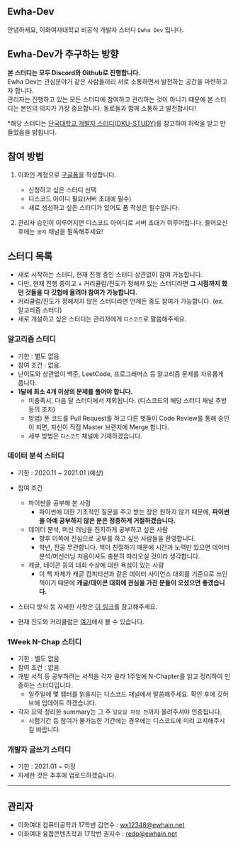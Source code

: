 ## Ewha-Dev 
안녕하세요, 이화여자대학교 비공식 개발자 스터디 `Ewha Dev` 입니다.


## Ewha-Dev가 추구하는 방향
**본 스터디는 모두 Discord와 Github로 진행합니다.**  
Ewha Dev는 관심분야가 같은 사람들끼리 서로 소통하면서 발전하는 공간을 마련하고자 합니다.  
관리자는 진행하고 있는 모든 스터디에 참여하고 관리하는 것이 아니기 때문에 본 스터디는 본인의 의지가 가장 중요합니다. 동료들과 함께 소통하고 발전합시다!  
  
*해당 스터디는 [단국대학교 개발자 스터디(DKU-STUDY)](https://dku-study.github.io/)를 참고하여 허락을 받고 만들었음을 밝힙니다.


## 참여 방법

1. 이화인 계정으로 [구글폼](https://forms.gle/Hu9tnBfCn7876Myi8)을 작성합니다.
    - 신청하고 싶은 스터디 선택
    - 디스코드 아이디 필요(서버 초대에 필수)
    - 새로 생성하고 싶은 스터디가 있어도 폼 작성은 필수입니다.

2. 관리자 승인이 이루어지면 디스코드 아이디로 서버 초대가 이루어집니다. 들어오신 후에는 `공지` 채널을 필독해주세요!


## 스터디 목록

- 새로 시작하는 스터디, 현재 진행 중인 스터디 상관없이 참여 가능합니다.
- 다만, 현재 진행 중이고 + 커리큘럼/진도가 정해져 있는 스터디라면 **그 시점까지 했던 것들을 다 깃헙에 올려야 참여가 가능합니다.**
- 커리큘럼/진도가 정해지지 않은 스터디라면 언제든 중도 참여가 가능합니다. (ex. 알고리즘 스터디)
- 새로 개설하고 싶은 스터디는 관리자에게 `디스코드`로 말씀해주세요. 


### 알고리즘 스터디

- 기한 : 별도 없음.
- 참여 조건 : 없음.
- 난이도와 상관없이 백준, LeetCode, 프로그래머스 등 알고리즘 문제를 자유롭게 풉니다.
- **1달에 최소 4개 이상의 문제를 풀어야 합니다.**
    - 미충족시, 다음 달 스터디에서 제외됩니다. (디스코드의 해당 스터디 채널 추방 등의 조치)
    - 방법) 푼 코드를 Pull Request를 하고 다른 벗들이 Code Review를 통해 승인이 되면, 자신이 직접 Master 브랜치에 Merge 합니다.
    - 세부 방법은 `디스코드` 채널에 기재하겠습니다.


### 데이터 분석 스터디 

- 기한 : 2020.11 ~ 2021.01 (예상)
- 참여 조건
    - 파이썬을 공부해 본 사람
        - 파이썬에 대한 기초적인 질문을 주고 받는 장은 원하지 않기 때문에, **파이썬을 아예 공부하지 않은 분은 정중하게 거절하겠습니다.**
    - 데이터 분석, 머신 러닝을 진지하게 공부하고 싶은 사람
        - 향후 이쪽에 진심으로 공부를 하고 싶은 사람들을 환영합니다.
        - 학년, 전공 무관합니다. 책이 친절하기 때문에 시간과 노력만 있으면 데이터 분석/머신러닝 처음이셔도 충분히 따라오실 것이라 생각합니다.
    - 캐글, 데이콘 등의 대회 수상에 대한 욕심이 있는 사람
        - 이 책 자체가 캐글 컴피티션과 같은 데이터 사이언스 대회를 기준으로 쓰인 책이기 때문에 **캐글/데이콘 대회에 관심을 가진 분들이 오셨으면 좋겠습니다.**

- 스터디 방식 등 자세한 사항은 [이 링크](https://www.notion.so/694537ef5c0245da9bd7c9fe24349d03)를 참고해주세요.
- 현재 진도와 커리큘럼은 [여기](https://github.com/Ewha-Dev/Data-Analysis)에서 볼 수 있습니다.


### 1Week N-Chap 스터디

- 기한 : 별도 없음
- 참여 조건 : 없음
- 개발 서적 등 공부하려는 서적을 각자 골라 1주일에 N-Chapter를 읽고 정리하여 인증하는 스터디입니다.
  - 일주일에 몇 챕터를 읽을지는 디스코드 채널에서 말씀해주세요. 확인 후에 깃허브에 업데이트 하겠습니다.
- 각자 요약 정리한 summary는 그 주 `일요일 자정 전`까지 올려주셔야 인증됩니다.
  - 시험기간 등 참여가 불가능한 기간에는 경우에는 디스코드에 미리 고지해주시길 바랍니다.


### 개발자 글쓰기 스터디

- 기한 : 2021.01 ~ 미정
- 자세한 것은 추후에 업로드하겠습니다.


----


## 관리자

- 이화여대 컴퓨터공학과 17학번 김연수 : wx12348@ewhain.net
- 이화여대 융합콘텐츠학과 17학번 권지수 : redo@ewhain.net

